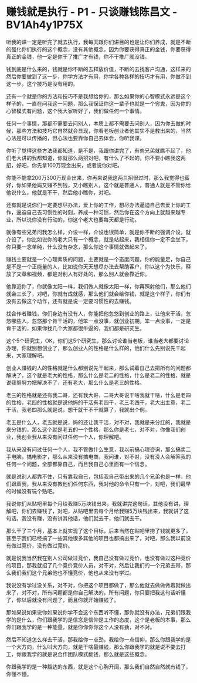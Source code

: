 # 赚钱就是执行 - P1 - 只谈赚钱陈昌文 - BV1Ah4y1P75X

听我的课一定是听完了就去执行，我每天跟你们讲目的也是让你们养成，就是不断的强化你们执行的这个概念，没有其他概念，因为你要获得真正的金钱，你要获得真正的金钱，他一定是你干了推广才有钱，你不干推广就没钱。

钱到底是什么来的，钱就是你不断的去释放价值，不断的去找客户沟通，这样来的然后你要做到了这一步，你学方法才有用，你学各种各样的技巧才有用，你做不到这一步，这个技巧是没有用的。

还有一个就是你的方法和技巧不是我想给你的，那么如果你的心智模式永远是这个样子的，一直在问我这一问题，那么我保证你这一辈子也就是一个穷鬼，因为你的心智模式有问题，这个我大家听好了，我们做任何一个事情。

任何一个事情，那都不需要去问别人，本质上都不需要去问别人，因为你去做的时候，那些方法和技巧它自然就会显现，你看老板创业者他其实不是教出来的，当然心法是可以传播的，但心法也要靠你自己去体会，你听我课。

你听了觉得这些方法我都知道，是不是，我跟你讲完了，有些兄弟就瞧不起了，他们老大讲的我都知道，你就那么两招对吧，有什么了不起的，你不要小瞧我这两招，好吧，你先拿100万现金出来，或者说你对吧。

你能不能拿200万300万现金出来，你再来说我这两三招很过时，那么我觉得也蛮好，你如果他妈又赚不到钱，又小瞧别人，这个就是普通人，普通人就是不管你给他说什么，他就是不干，然后他小瞧你，对吧。

还有就是说你们一定要想尽办法，爱上你的工作，想尽办法逼迫自己去爱上你的工作，逼迫自己去习惯性的时刻，养成一种习惯，然后你在这个方向上就越来越专业，所以说你没有行动的，你这个老大也要每天都是行动。

就像有些兄弟问我怎么样，介设一样，介设也很简单，就是你不断的强调介设，就介设了，你比如说你的老大只有一个概念，就是站起来，我相信你一定不会坐下，你只要一念单纯，什么没有杂念，那么你这个事情就做起来了。

赚钱主要就是一个心理素质的问题，主要就是一个态度问题，你的能量足，你自己是不是一个正能量的人，比如说你天天想尽办法去帮助客户，你以这个为快乐，释放了文章和视频，都是对别人有好处的，那么别人就会靠近你。

他靠近你了，你就像太阳一样，我们做人就像太阳一样，你再照射他们，那么他们就会三长了，对吧，你就有成就感，那么他们就会给你钱，就是这个样子，你们有没有去做这个动作，还有就是说一定要习惯性的去赚钱。

找合作者赚钱，你们身边有没有人，你能把他忽悠到创业的路上，让他来干活，忽悠哪些人，忽悠那个肯干活的，他笨一点没事，就创业初期，笨一点没事，一定是肯干活的，如果你找几个大家都很牛逼的，我们都是研究生。

这个5个研究生，OK，你们这5个研究生，那么讨论谁当老板，谁当老大都要讨论办理，你就别想创业了，那么创业人的性格是什么样的，他们什么先别说先干起来，大家理解吧。

创业人赚钱的人的性格就是什么都别说先干起来，那么试着自己去把所有的问题都解决了，这个就是老大的性格，那么什么是老二的性格，什么是老二的性格，就是说我努努力把解决不了，还有老大，那么什么是老三的性格。

老三的性格就是还有我二哥，还有我大哥，二哥大哥说干啥我就干啥，什么是老四的性格，老四的性格就是说他妈的干活有老四干，老三老四干，老大出主意，老二干活，我老四那么就是说，想干就干不干就算了，我就出个例。

老五是什么人，老五就是说，妈的还让我干活，对不对，我就是来分红的，我就是来分钱的，那么这个就是老五的一个性格，那么你是老七，对不对，你像我们创业，我创业我从来没有问过任何一个人，你理解吧。

我从来没有问过任何一个人，我不管做什么生意，我以前搞心理咨询，那么搞卖二手电脑，搞电影才，那么从来没有搞电商，我问谁，对不对，没有没人会解答我的任何一个问题，全部都靠自己，而且我自己心里面有一个信念。

就是说别人都靠不住，只有靠我自己，包括我自己带出来的几个兄弟也是一样，他们跟着我，我从来没有教他们任何东西，我对他的命令只有一个，对吧，我们最早的时候没有玩个贴吧。

我说你们从贴吧里每个月给我赚5万块钱出来，我就讲完这句话，其他没有讲，理解吧，你们去赚钱了，对吧，从贴吧里去每个月给我赚5万块钱出来，我就讲了这句话，我没有赚，没有讲其他话，他们就去干，他们就去干。

那么干了三个月，基本上就实现了这个目标，后来当然在贴吧里捞了钱就更多了，甚至于我们已经搞了一些其他很多其他的项目也都搞出来了，对吧，那么我以前没有做过竞价，没有做过竞价。

就是说我当然我在别人公司做过竞价，我自己没有做过竞价，也没有做过这种竞价的项目，那我就招了几个竞价竞价人员，对不对，然后让我们的一个兄弟去带，那么我们我们这个兄弟他也不懂竞价，他也从来没有学过。

我说没有学过没关系，对不对，你把这个项目都做了，那么他就去做做做着就做出来了，对不对，所有问题都是你自己解决的，所有问题，你只要把我这句话听懂了，你以后就没有问题了，而且你就开始赚钱了。

那如果说如果说你如果说你学不会这个东西听不懂，那你就没有办法，兄弟们跟我学的是什么，你们跟我学的是信念是信仰是工作的态度，这个是老板的本事，那么你们跟我学的是一种能量，就是你你你你这个人没有劲，对不对。

然后不知道怎么样去干活，那我给你一点劲，我给你一点信仰，那么你跟我学的是一个大方向，什么叫大方向，就是干啥最赚钱，那么你跟我学的就是说不要去打工，你跟我学的就是说合作团队模式翻钱，那么就是这些概念。

你跟我学的是一种豁达的东西，就是这个心胸开阔，那么我们自然自然就有钱了，你懂不懂。
